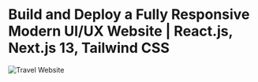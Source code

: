 # Build and Deploy a Fully Responsive Modern UI/UX Website | React.js, Next.js 13, Tailwind CSS
![Travel Website](https://i.ibb.co/wrGZhPP/YT-Thumbnails-5.png)